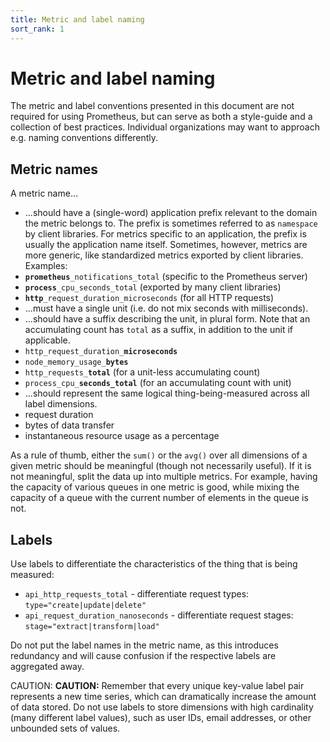 ```yaml
---
title: Metric and label naming
sort_rank: 1
---
```


# Metric and label naming

The metric and label conventions presented in this document are not required
for using Prometheus, but can serve as both a style-guide and a collection of
best practices. Individual organizations may want to approach e.g. naming
conventions differently.

## Metric names

A metric name...

* ...should have a (single-word) application prefix relevant to the domain the
  metric belongs to. The prefix is sometimes referred to as `namespace` by
  client libraries. For metrics specific to an application, the prefix is
  usually the application name itself. Sometimes, however, metrics are more
  generic, like standardized metrics exported by client libraries. Examples:
 * <code><b>prometheus</b>\_notifications\_total</code>
   (specific to the Prometheus server)
 * <code><b>process</b>\_cpu\_seconds\_total</code>
   (exported by many client libraries)
 * <code><b>http</b>\_request\_duration\_microseconds</code>
   (for all HTTP requests)
* ...must have a single unit (i.e. do not mix seconds with milliseconds).
* ...should have a suffix describing the unit, in plural form. Note that an accumulating count has `total` as a suffix, in addition to the unit if applicable.
 * <code>http\_request\_duration\_<b>microseconds</b></code>
 * <code>node\_memory\_usage\_<b>bytes</b></code>
 * <code>http\_requests\_<b>total</b></code>
   (for a unit-less accumulating count)
 * <code>process\_cpu\_<b>seconds\_total</b></code>
   (for an accumulating count with unit)
* ...should represent the same logical thing-being-measured across all label
  dimensions.
 * request duration
 * bytes of data transfer
 * instantaneous resource usage as a percentage

As a rule of thumb, either the `sum()` or the `avg()` over all dimensions of a
given metric should be meaningful (though not necessarily useful). If it is not
meaningful, split the data up into multiple metrics. For example, having the
capacity of various queues in one metric is good, while mixing the capacity of a
queue with the current number of elements in the queue is not.

## Labels

Use labels to differentiate the characteristics of the thing that is being measured:

 * `api_http_requests_total` - differentiate request types: `type="create|update|delete"`
 * `api_request_duration_nanoseconds` - differentiate request stages: `stage="extract|transform|load"`

Do not put the label names in the metric name, as this introduces redundancy
and will cause confusion if the respective labels are aggregated away.

CAUTION: **CAUTION:** Remember that every unique key-value label pair
represents a new time series, which can dramatically increase the amount of
data stored. Do not use labels to store dimensions with high cardinality (many
different label values), such as user IDs, email addresses, or other unbounded
sets of values.
